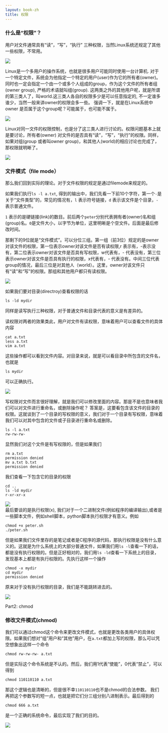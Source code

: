 ```yaml
---
layout: book-zh
title: 权限
---
```


### 什么是“权限”？
用户对文件通常具有“读”，“写”，“执行”
三种权限，当然Linux系统还规定了其他一些权限，不常用。

<div class="slide">
  <img src="/LGCB-assets/bash/perm_1.png" />
</div>

Linux是一个多用户的操作系统，也就是很多用户可能同时使用一台计算机.
对于一个特定文件，系统会为他指定一个特定的用户(user)作为它的所有者(owner)。  同时也一定会指定一个由一个或多个人组成的group，作为这个文件的所有者组(owner group), 严格的术语就叫组(group). 这两类之外的其他用户呢，就是所谓的第三类人了，叫world.这三类人各自的权限多少是可以任意指定的, 不一定谁多谁少，当然一般来讲owner的权限会多一些。
强调一下，就是在Linux系统中owner
是否属于这个group呢？可能属于，也可能不属于。

<div class="slide">
  <img src="/LGCB-assets/bash/perm_2.png" />
</div>

Linux对同一文件的权限控制，也是分了这三类人进行讨论的。权限问题基本上就是要讨论，所有者(owner) 对文件的是否具有“读”，“写”，“执行”的权限。同样，如果对组(group 或者叫owner group)，和其他人(world)的相应讨论也完成了，那权限就明晰了。


<div class="slide">
  <img src="/LGCB-assets/bash/perm_3.png" />
</div>

### 文件模式（file mode）
那么我们回到实际的理论。对于文件权限的规定是通过filemode来规定的。

如果我们执行`ls -l a.txt`,
得到的输出中，我们先看一下前10个字符，第一个`-`是关于“文件类型”的，常见的情况有，`l` 表示符号链接，`d` 表示该文件是个目录，`-` 表示普通文件。

`1` 表示的是硬链接(link)的数目。前后两个`peter`分别代表拥有者(owner)名和组(group)名。`0`是文件大小，以字节为单位，这里明晰是个空文件。后面是最后修改时间。

那剩下的9位就是“文件模式”。可以分位三组。第一组（前3位）规定的是owner对该文件的权限，第一位表示owner对该文件是否有读权限,r 表示有，-表示没有，第二位表示owner对该文件是否具有写权限，w代表有，- 代表没有，第三位表示owner对该文件是否具有执行的权限，x代表有，- 代表没有。中间三位代表group的情况，最后三位是对其他人（world）。这里，owner对该文件只有“读"和“写”的权限。那组和其他用户都只有读权限。

<div class="slide">
  <img src="/LGCB-assets/bash/perm_4.png" />
</div>

如果我们要对目录(directroy)查看权限的话

    ls -ld mydir

同样是读写执行三种权限，对于普通文件和目录代表的意义是有差异的。

读权限对两者的效果类此，用户对文件有读权限，意味着用户可以查看文件的具体内容

    cat a.txt
    less a.txt
    vim a.txt

这些操作都可以看到文件内容。对目录来说，就是可以看目录中所包含的文件名，也就是

    ls mydir

可以正确执行。
<div class="slide">
  <img src="/LGCB-assets/bash/perm_5.png" />
</div>

写权限对文件而言很好理解，就是我们可以修改里面的内容。那是不是也意味者我们可以对文件进行重命名，或删除操作呢？
答案是，这要看包含该文件的目录的权限。这就谈到了一个目录的写权限的意义，我们对于一个目录有写权限，意味着我们可以对其中包含的文件或子目录进行重命名或删除。

    ls -l a.txt
    rw-rw-rw-

显然我们对这个文件是有写权限的，但是如果我们

    rm a.txt
    permission denied
    mv a.txt b.txt
    permission denied

我们查看一下包含它的目录的权限
    
    cd ..
    ls -ld mydir
    r-xr-xr-x

<div class="slide">
  <img src="/LGCB-assets/bash/perm_6.png" />
</div>
最后要谈的是执行权限(x),
我们对于一个二进制文件(例如程序的编译输出),或者是一些脚本文件，例如shell脚本，python脚本执行权限才有意义。例如

    chmod +x peter.sh
    ./peter.sh

但是如果我们文件里存的是笔记或者是C程序的源代码，那执行权限是没有什么意义的。这就是为什么系统上的大部分普通文件，如果我们用`ls
-l`查看一下的话，都是没有执行权限的。但是正好相对的，我们用`ls
-ld`查看一下系统上的目录，发现基本上都是有执行权限的。先执行这样一个操作

    chmod -x mydir
    cd mydir
    permission denied 

原来对于没有执行权限的目录，我们是不能跳转进去的。
<div class="slide">
  <img src="/LGCB-assets/bash/perm_7.png" />
</div>


Part2: chmod
### 修改文件模式(chmod)

我们可以通过chmod这个命令来更改文件模式，也就是更改各类用户的具体权限。如果我们想对“组”用户和“其他”用户，在`a.txt`都加上写的权限，那么可以凭空想象出这样一个命令

    chmod rw-rw-rw- a.txt

但是实际这个命令系统是不认的。然后，我们用1代表“使能”，0代表“禁止”，可以得到

    chmod 110110110 a.txt

那这个逻辑也是清晰的，但是很不幸`110110110`也不是chmod的合法参数。
我们再把这个参数写的短一点，也就是把它们分三组分别八进制表示。最后得到的

    chmod 666 a.txt 

是一个正确的系统命令，最后实现了我们的目的。

<div class="slide">
  <img src="/LGCB-assets/bash/perm_8.png" />
</div>


